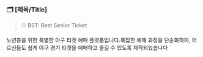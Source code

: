 ### 🗂️ [제목/Title]

> ⚾️ BST: Best Senior Ticket
> 

노년층을 위한 특별한 야구 티켓 예매 플랫폼입니다.복잡한 예매 과정을 단순화하여, 어르신들도 쉽게 야구 경기 티켓을 예매하고 즐길 수 있도록 제작되었습니다
